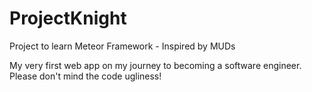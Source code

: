 ProjectKnight
=============

Project to learn Meteor Framework - Inspired by MUDs


My very first web app on my journey to becoming a software engineer.  Please don't mind the code ugliness!  
